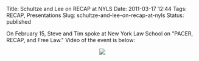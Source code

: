 Title: Schultze and Lee on RECAP at NYLS
Date: 2011-03-17 12:44
Tags: RECAP, Presentations
Slug: schultze-and-lee-on-recap-at-nyls
Status: published

On February 15, Steve and Tim spoke at New York Law School on "PACER,
RECAP, and Free Law." Video of the event is below:

<div align="center">

[![]({static}/images/recap/20110215_Lee_Schultze_RECAP_NYLS.png)
](https://recap.s3.amazonaws.com/20110215_Lee_Schultze_RECAP_NYLS.mp4)

</div>
